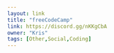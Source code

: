 ```yaml
---
layout: link
title: "freeCodeCamp"
link: https://discord.gg/nKKgCbA
owner: "Kris"
tags: [Other,Social,Coding]
---
```

